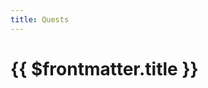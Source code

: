 ```yaml
---
title: Quests
---
```


<script setup>
  import slugify from 'slugify'
  import { 
    Dataset,
    DatasetItem,
    DatasetInfo,
    DatasetPager,
    DatasetSearch,
    DatasetShow
  } from 'vue-dataset'

  import { data } from '.vitepress/data/questlist.data.js'

  const slugged = data.map(item => ({
    ...item,
    slug: slugify(item.name, {
        lower: true,
        remove: /[*+~.()'"!:@]/g
    })
  }))
</script>

<h1>{{ $frontmatter.title }}</h1>

<dataset v-slot="{ ds }" :ds-data="slugged">
  <div class="search-controls" :data-page-count="ds.dsPagecount">
    <div class="dataset-search">
      <dataset-search ds-search-placeholder="Search..." />
    </div>
    <div class="dataset-show">
      <dataset-show :ds-show-entries=12 :ds-show-entries-lovs="[{ value: 6, text: 6 }, { value: 12, text: 12 }, { value: 24, text: 24 }, { value: 48, text: 48 }, { value: 96, text: 96 }]" />
    </div>
    <div class="dataset-pager">
      <dataset-pager />
    </div>
  </div>
  
  <dataset-info class="dataset-info" />

  <dataset-item>
    <template v-slot="{ row, rowIndex }">
      <div class="card-container">
        <div class="card vp-code-group">
          <div>
            <a :href="'/quests/' + row.slug" >{{ row.name }}</a>
          </div>
          <div class="bok-text-2">
            Reward Level: {{ row.level }}
          </div>
        </div>
      </div>
    </template>
    <template v-slot:noDataFound>
      <p>No results found</p>
    </template>
  </dataset-item>

</dataset>
<!-- <pre>{{ data }}</pre> -->

